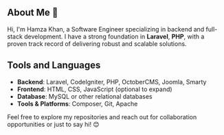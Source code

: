 ## About Me 👋

Hi, I'm Hamza Khan, a Software Engineer specializing in backend and full-stack development. I have a strong foundation in **Laravel**, **PHP**, with a proven track record of delivering robust and scalable solutions.

## Tools and Languages

- **Backend**: Laravel, CodeIgniter, PHP, OctoberCMS, Joomla, Smarty
- **Frontend**: HTML, CSS, JavaScript (optional to expand)
- **Database**: MySQL or other relational databases
- **Tools & Platforms**: Composer, Git, Apache


Feel free to explore my repositories and reach out for collaboration opportunities or just to say hi! 😊
